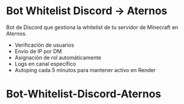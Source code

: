 # Bot Whitelist Discord → Aternos

Bot de Discord que gestiona la whitelist de tu servidor de Minecraft en Aternos.

- Verificación de usuarios
- Envío de IP por DM
- Asignación de rol automáticamente
- Logs en canal específico
- Autoping cada 5 minutos para mantener activo en Render
# Bot-Whitelist-Discord-Aternos
